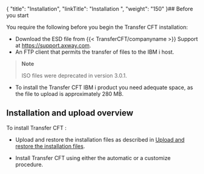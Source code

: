 {
    "title": "Installation",
    "linkTitle": "Installation ",
    "weight": "150"
}## Before you start

You require the following before you begin the Transfer CFT installation:

-   Download the ESD file from {{< TransferCFT/companyname >}} Support at <a href="https://support.axway.com/" class="hyperlink">https://support.axway.com</a>.
-   An FTP client that permits the transfer of files to the IBM i host.

> **Note**
>
> ISO files were deprecated in version 3.0.1.

-   To install the Transfer CFT IBM i product you need adequate space, as the file to upload is approximately 280 MB.

## Installation and upload overview

To install Transfer CFT :

-   Upload and restore the installation files as described in <a href="upload_ibm_i" class="MCXref xref">Upload and restore the installation files</a>.

<!-- -->

-   Install Transfer CFT using either the automatic or a customize procedure.
